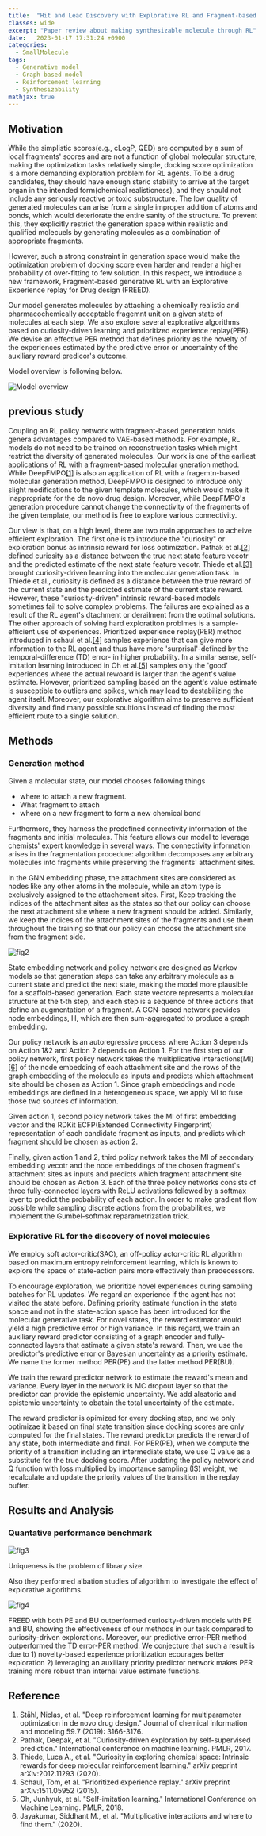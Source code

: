 ```yaml
---
title:  "Hit and Lead Discovery with Explorative RL and Fragment-based Molecule Generation(2021)"
classes: wide
excerpt: "Paper review about making synthesizable molecule through RL"
date:   2023-01-17 17:31:24 +0900
categories: 
  - SmallMolecule
tags:
  - Generative model
  - Graph based model
  - Reinforcement learning
  - Synthesizability
mathjax: true
---
```

## Motivation

While the simplistic scores(e.g., cLogP, QED) are computed by a sum of local fragments' scores and are not a function of global molecular structure, making the optimization tasks relatively simple, docking score optimization is a more demanding exploration problem for RL agents. To be a drug candidates, they should have enough steric stability to arrive at the target organ in the intended form(chemical realisticness), and they should not include any seriously reactive or toxic substructure. The low quality of generated molecules can arise from a single improper addition of atoms and bonds, which would deteriorate the entire sanity of the structure. To prevent this, they explicitly restrict the generation space within realistic and qualified molecuels by generating molecules as a combination of appropriate fragments. 

However, such a strong constraint in generation space would make the optimization problem of docking score even harder and render a higher probability of over-fitting to few solution. In this respect, we introduce a new framework, Fragment-based generative RL with an Explorative Experience replay for Drug design (FREED).

Our model generates molecules by attaching a chemically realistic and pharmacochemically acceptable fragemnt unit on a given state of molecules at each step. We also explore several explorative algorithms based on curiosity-driven learning and prioritized experience replay(PER). We devise an effective PER method that defines priority as the novelty of the experiences estimated by the predictive error or uncertainty of the auxiliary reward predicor's outcome. 

Model overview is following below. 

![Model overview](https://jasonkim8652.github.io/assets/images/FREED_1.png)

## previous study

Coupling an RL policy network with fragment-based generation holds genera advantages compared to VAE-based methods. For example, RL models do not need to be trained on reconstruction tasks which might restrict the diversity of generated molecules. Our work is one of the earliest applications of RL with a fragment-based molecular gneration method. While DeepFMPO[[1]](https://pubs.acs.org/doi/full/10.1021/acs.jcim.9b00325?casa_token=ygXhmUxG9ZsAAAAA%3AOOdoB-2LnrC8ZLT2YcZNc6NjzCJQt5u4b9MQ7c332aAByeyvQW-NtVyAB-SfwFe4ki4UFeeGfJKek02J) is also an application of RL with a fragemtn-based molecular generation method, DeepFMPO is designed to introduce only slight modifications to the given template molecules, which would make it inappropriate for the de novo drug design. Moreover, while DeepFMPO's generation procedure cannot change the connectivity of the fragments of the given template, our method is free to explore various connectivity. 

Our view is that, on a high level, there are two main approaches to acheive efficient exploration. The first one is to introduce the "curiosity" or exploration bonus as intrinsic reward for loss optimization. Pathak et al.[[2]]("https://proceedings.mlr.press/v70/pathak17a.html?ref=https://githubhelp.com") defined curiosity as a distance between the true next state feature vecotr and the predicted estimate of the next state feature vecotr. Thiede et al.[[3]](https://arxiv.org/abs/2012.11293) brought curiosity-driven learning into the molecular generation task. In Thiede et al., curiosity is defined as a distance between the true reward of the current state and the predicted estimate of the current state reward. However, these "curiosity-driven" intrinsic reward-based models sometimes fail to solve complex problems. The failures are explained as a result of the RL agent's dtachment or derailment from the optimal solutions. The other approach of solving hard exploratiton problmes is a sample-efficient use of experiences. Prioritized experience replay(PER) method introduced in schaul et al.[[4]](https://arxiv.org/abs/1511.05952) samples experience that can give more information to the RL agent and thus have more 'surprisal'-defined by the temporal-difference (TD) error- in higher probability. In a similar sense, self-imitation learning introduced  in Oh et al.[[5]](http://proceedings.mlr.press/v80/oh18b) samples only the 'good' experiences where the actual rewoard is larger than the agent's value estimate. However, prioritized sampling based on the agent's value estimate is susceptible to outliers and spikes, which may lead to destabilizing the agent itself. Moreover, our explorative algorithm aims to preserve sufficient diversity and find many possible soultions instead of finding the most efficient route to a single solution. 

## Methods

### Generation method

Given a molecular state, our model chooses following things
* where to attach a new fragment.
* What fragment to attach
* where on a new fragment to form a new chemical bond

Furthermore, they harness the predefined connectivity information of the fragments and initial molecules. This feature allows our model to leverage chemists' expert knowledge in several ways. The connectivity information arises in the fragmentation procedure: algorithm decomposes any arbitrary molecules into fragments while preserving the fragments' attachment sites. 

In the GNN embedding phase, the attachment sites are considered as nodes like any other atoms in the molecule, while an atom type is exclusively assigned to the attachement sites. First, Keep tracking the indices of the attachment sites as the states so that our policy can choose the next attachment site where a new fragment should be added. Similarly, we keep the indices of the attachment sites of the fragments and use them throughout the training so that our policy can choose the attachment site from the fragment side. 

![fig2](https://jasonkim8652.github.io/assets/images/FREED_2.png)

State embedding network and policy network are designed as Markov models so that generation steps can take any arbitrary molecule as a current state and predict the next state, making the model more plausible for a scaffold-based generation. Each state vectore represents a molecular structure at the t-th step, and each step is a sequence of three actions that define an augmentation of a fragment. A GCN-based network provides node embeddings, H, which are then sum-aggregated to produce a graph embedding. 

Our policy network is an autoregressive process where Action 3 depends on Action 1&2 and Action 2 depends on Action 1. For the first step of our policy network, first policy network takes the multiplicative interactions(MI) [[6]](https://openreview.net/pdf?id=rylnK6VtDH) of the node embedding of each attachment site and the rows of the graph embedding of the molecule as inputs and predicts which attachment site should be chosen as Action 1.  Since graph embeddings and node embeddings are defined in a heterogeneous space, we apply MI to fuse those two sources of information. 

Given action 1, second policy network takes the MI of first embedding vector and the RDKit ECFP(Extended Connectivity Fingerprint) representation of each candidate fragment as inputs, and predicts which fragment should be chosen as action 2. 

Finally, given action 1 and 2, third policy network takes the MI of secondary embedding vecotr and the node embeddings of the chosen fragment's attachment sites as inputs and predicts which fragment attachment site should be chosen as Action 3. Each of the three policy networks consists of three fully-connected layers with ReLU activations followed by a softmax layer to predict the probability of each action. In order to make gradient flow possible while sampling discrete actions from the probabilities, we implement the Gumbel-softmax reparametrization trick. 

### Explorative RL for the discovery of novel molecules

We employ soft actor-critic(SAC), an off-policy actor-critic RL algorithm based on maximum entropy reinforcement learning, which is known to explore the space of state-action pairs more effectively than predecessors. 

To encourage exploration, we prioritize novel experiences during sampling batches for RL updates. We regard an experience if the agent has not visited the state before. Defining priority estimate function in the state space and not in the state-action space has been introduced for the molecular generative task. For novel states, the reward estimator would yield a high predictive error or high variance. In this regard, we train an auxiliary reward predictor consisting of a graph encoder and fully-connected layers that estimate a given state's reward. Then, we use the predictor's predictive error or Bayesian uncertainty as a priority estimate. We name the former method PER(PE) and the latter method PER(BU).

We train the reward predictor network to estimate the reward's mean and variance. Every layer in the network is MC dropout layer so that the predictor can provide the epistemic uncertainty. We add aleatoric and epistemic uncertainty to obatain the total uncertainty of the estimate. 

The reward predictor is opimized for every docking step, and we only optimizae it based on final state transition since docking scores are only computed for the final states. The reward predictor predicts the reward of any state, both intermediate and final. For PER(PE), when we compute the priority of a transition including an intermediate state, we use Q value as a substitute for the true docking score. 
After updating the policy network and Q function with loss multiplied by importance sampling (IS) weight, we recalculate and update the priority values of the transition in the replay buffer. 

## Results and Analysis

### Quantative performance benchmark

![fig3](https://jasonkim8652.github.io/assets/images/FREED_3.png)

Uniqueness is the problem of library size.

Also they performed albation studies of algorithm to investigate the effect of explorative algorithms. 

![fig4](https://jasonkim8652.github.io/assets/images/FREED_4.png)

FREED with both PE and BU outperformed curiosity-driven models with PE and BU, showing the effectiveness of our methods in our task compared to curiosity-driven explorations. Moreover, our predictive error-PER method outperformed the TD error-PER method. We conjecture that such a result is due to 1) novelty-based experience prioritization ecourages better exploration 2) leveraging an auxiliary priority predictor network makes PER training more robust than internal value estimate functions. 


## Reference
1. Ståhl, Niclas, et al. "Deep reinforcement learning for multiparameter optimization in de novo drug design." Journal of chemical information and modeling 59.7 (2019): 3166-3176.
2. Pathak, Deepak, et al. "Curiosity-driven exploration by self-supervised prediction." International conference on machine learning. PMLR, 2017.
3. Thiede, Luca A., et al. "Curiosity in exploring chemical space: Intrinsic rewards for deep molecular reinforcement learning." arXiv preprint arXiv:2012.11293 (2020).
4. Schaul, Tom, et al. "Prioritized experience replay." arXiv preprint arXiv:1511.05952 (2015).
5. Oh, Junhyuk, et al. "Self-imitation learning." International Conference on Machine Learning. PMLR, 2018.
6. Jayakumar, Siddhant M., et al. "Multiplicative interactions and where to find them." (2020).